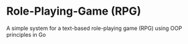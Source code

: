 # Role-Playing-Game (RPG)
A simple system for a text-based role-playing game (RPG) using OOP principles in Go
